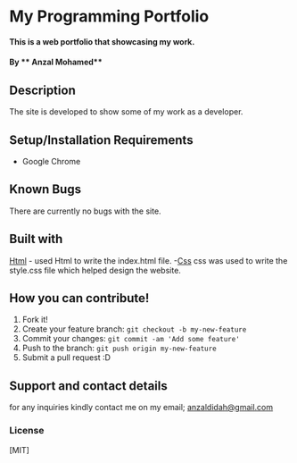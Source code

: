 # My Programming Portfolio
#### This is a web portfolio that showcasing my work.
#### By ** Anzal Mohamed**
## Description
The site is developed to show some of my work as a developer.
## Setup/Installation Requirements
* Google Chrome
## Known Bugs
There are currently no bugs with the site.
## Built with
[Html](/home/anzal/Desktop/my-programming-portfolio/index.html) - used Html to write the index.html file.
-[Css](/home/anzal/Desktop/my-programming-portfolio/css/style.css) css was used to write the style.css file which helped design the website.
## How you can contribute!
1. Fork it!
2. Create your feature branch: `git checkout -b my-new-feature`
3. Commit your changes: `git commit -am 'Add some feature'`
4. Push to the branch: `git push origin my-new-feature`
5. Submit a pull request :D

## Support and contact details
for any inquiries kindly contact me on my email; anzaldidah@gmail.com
### License
[MIT] 